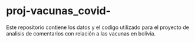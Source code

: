 # proj-vacunas_covid-
Este repositorio contiene los datos y el codigo utilizado para el proyecto de analisis de comentarios con relación a las vacunas en bolivia.
